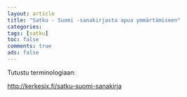 ```yaml
---
layout: article 
title: "Satku - Suomi -sanakirjasta apua ymmärtämiseen" 
categories: 
tags: [satku]
toc: false 
comments: true 
ads: false 
---
```


Tutustu terminologiaan:

<http://kerkesix.fi/satku-suomi-sanakirja>

